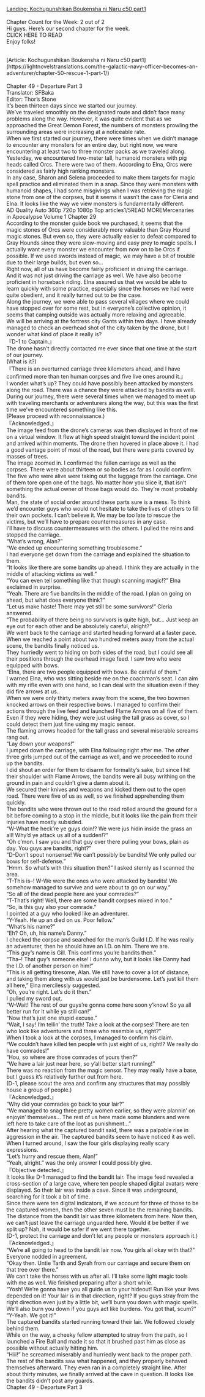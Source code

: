 [Landing: Kochugunshikan Boukensha ni Naru c50 part1](https://lightnovelstranslations.com/galactic-navy-officer-chapter-50-part-1/)
<br/><br/>
Chapter Count for the Week: 2 out of 2<br/>
Hi guys. Here’s our second chapter for the week.<br/>
CLICK HERE TO READ<br/>
Enjoy folks!<br/>

<br/>
[Article: Kochugunshikan Boukensha ni Naru c50 part1](https://lightnovelstranslations.com/the-galactic-navy-officer-becomes-an-adventurer/chapter-50-rescue-1-part-1/)
<br/><br/>
Chapter 49 - Departure Part 3<br/>
 Translator: SFBaka <br/>
 Editor: Thor’s Stone <br/>
It’s been thirteen days since we started our journey.<br/>
We’ve traveled smoothly on the designated route and didn’t face many problems along the way. However, it was quite evident that as we approached the Great Demon Forest, the numbers of monsters prowling the surrounding areas were increasing at a noticeable rate.<br/>
When we first started our journey, there were times when we didn’t manage to encounter any monsters for an entire day, but right now, we were encountering at least two to three monster packs as we traveled along.<br/>
Yesterday, we encountered two-meter tall, humanoid monsters with pig heads called Orcs. There were two of them. According to Elna, Orcs were considered as fairly high ranking monsters.<br/>
In any case, Sharon and Selena proceeded to make them targets for magic spell practice and eliminated them in a snap. Since they were monsters with humanoid shapes, I had some misgivings when I was retrieving the magic stone from one of the corpses, but it seems it wasn’t the case for Cleria and Elna. It looks like the way we view monsters is fundamentally different.<br/>
        AD                                        Quality                      Auto   360p   720p 1080p        Top articles1/5READ MOREMercenaries in Apocalypse Volume 1 Chapter 29<br/>
According to the monster guide book we purchased, it seems that the magic stones of Orcs were considerably more valuable than Gray Hound magic stones. But even so, they were actually easier to defeat compared to Gray Hounds since they were slow-moving and easy prey to magic spells. I actually want every monster we encounter from now on to be Orcs if possible. If we used swords instead of magic, we may have a bit of trouble due to their large builds, but even so…<br/>
Right now, all of us have become fairly proficient in driving the carriage. And it was not just driving the carriage as well. We have also become proficient in horseback riding. Elna assured us that we would be able to learn quickly with some practice, especially since the horses we had were quite obedient, and it really turned out to be the case.<br/>
Along the journey, we were able to pass several villages where we could have stopped over for some rest, but in everyone’s collective opinion, it seems that camping outside was actually more relaxing and agreeable.<br/>
We will be arriving at the fortress city Gants within two days. I have already managed to check an overhead shot of the city taken by the drone, but I wonder what kind of place it really is?<br/>
『D-1 to Captain.』<br/>
The drone hasn’t directly contacted me ever since that one time at the start of our journey.<br/>
(What is it?)<br/>
『There is an overturned carriage three kilometers ahead, and I have confirmed more than ten human corpses and five live ones around it.』<br/>
I wonder what’s up? They could have possibly been attacked by monsters along the road. There was a chance they were attacked by bandits as well. During our journey, there were several times when we managed to meet up with traveling merchants or adventurers along the way, but this was the first time we’ve encountered something like this.<br/>
(Please proceed with reconnaissance.)<br/>
『Acknowledged.』<br/>
The image feed from the drone’s cameras was then displayed in front of me on a virtual window. It flew at high speed straight toward the incident point and arrived within moments. The drone then hovered in place above it. I had a good vantage point of most of the road, but there were parts covered by masses of trees.<br/>
The image zoomed in. I confirmed the fallen carriage as well as the corpses. There were about thirteen or so bodies as far as I could confirm. The five who were alive were taking out the luggage from the carriage. One of them tore open one of the bags. No matter how you slice it, that isn’t something the actual owner of those bags would do. They’re most probably bandits.<br/>
Man, the state of social order around these parts sure is a mess. To think we’d encounter guys who would not hesitate to take the lives of others to fill their own pockets. I can’t believe it. We may be too late to rescue the victims, but we’ll have to prepare countermeasures in any case.<br/>
I’ll have to discuss countermeasures with the others. I pulled the reins and stopped the carriage.<br/>
“What’s wrong, Alan?”<br/>
“We ended up encountering something troublesome.”<br/>
I had everyone get down from the carriage and explained the situation to them.<br/>
“It looks like there are some bandits up ahead. I think they are actually in the middle of attacking victims as well.”<br/>
“You can even tell something like that though scanning magic!?” Elna exclaimed in surprise.<br/>
“Yeah. There are five bandits in the middle of the road. I plan on going on ahead, but what does everyone think?”<br/>
“Let us make haste! There may yet still be some survivors!” Cleria answered.<br/>
“The probability of there being no survivors is quite high, but… Just keep an eye out for each other and be absolutely careful, alright?”<br/>
We went back to the carriage and started heading forward at a faster pace. When we reached a point about two hundred meters away from the actual scene, the bandits finally noticed us.<br/>
They hurriedly went to hiding on both sides of the road, but I could see all their positions through the overhead image feed. I saw two who were equipped with bows.<br/>
“Elna, there are two people equipped with bows. Be careful of them.”<br/>
I warned Elna, who was sitting beside me on the coachman’s seat. I can aim with my rifle even with one hand, so I can deal with the situation even if they did fire arrows at us..<br/>
When we were only thirty meters away from the scene, the two bowmen knocked arrows on their respective bows. I managed to confirm their actions through the live feed and launched Flame Arrows on all five of them.<br/>
Even if they were hiding, they were just using the tall grass as cover, so I could detect them just fine using my magic sensor.<br/>
The flaming arrows headed for the tall grass and several miserable screams rang out.<br/>
“Lay down your weapons!”<br/>
I jumped down the carriage, with Elna following right after me. The other three girls jumped out of the carriage as well, and we proceeded to round up the bandits.<br/>
I did shout an order for them to disarm for formality’s sake, but since I hit their shoulder with Flame Arrows, the bandits were all busy writhing on the ground in pain and couldn’t give a damn about it.<br/>
We secured their knives and weapons and kicked them out to the open road. There were five of us as well, so we finished apprehending them quickly.<br/>
The bandits who were thrown out to the road rolled around the ground for a bit before coming to a stop in the middle, but it looks like the pain from their injuries have mostly subsided.<br/>
“W-What the heck’re ye guys doin!? We were jus hidin inside the grass an all! Why’d ye attack us all of a sudden!?”<br/>
“Oh c’mon. I saw you and that guy over there pulling your bows, plain as day. You guys are bandits, right?”<br/>
“D-Don’t spout nonsense! We can’t possibly be bandits! We only pulled our bows for self-defense.”<br/>
“Hmm. So what’s with this situation then?” I asked sternly as I scanned the area.<br/>
“T-This is–! W-We were the ones who were attacked by bandits! We somehow managed to survive and were about ta go on our way.”<br/>
“So all of the dead people here are your comrades?”<br/>
“T-That’s right! Well, there are some bandit corpses mixed in too.”<br/>
“So, is this guy also your comrade.”<br/>
I pointed at a guy who looked like an adventurer.<br/>
“Y-Yeah. He up an died on us. Poor fellow.”<br/>
“What’s his name?”<br/>
“Eh? Oh, uh, his name’s Danny.”<br/>
I checked the corpse and searched for the man’s Guild I.D. If he was really an adventurer, then he should have an I.D. on him. There we are.<br/>
“This guy’s name is Gill. This confirms you’re bandits then.”<br/>
“Tha–! That guy’s someone else! I dunno why, but it looks like Danny had the I.D. of another person on him!”<br/>
“This is all getting tiresome, Alan. We still have to cover a lot of distance, and taking them along with us would just be burdensome. Let’s just kill them all here,” Elna mercilessly suggested.<br/>
“Oh, you’re right. Let’s do it then.”<br/>
I pulled my sword out.<br/>
“W-Wait! The rest of our guys’re gonna come here soon y’know! So ya all better run for it while ya still can!”<br/>
“Now that’s just one stupid excuse.”<br/>
“Wait, I say! I’m tellin’ the truth! Take a look at the corpses! There are ten who look like adventurers and three who resemble us, right?”<br/>
When I took a look at the corpses, I managed to confirm his claim.<br/>
“We couldn’t have killed ten people with just eight of us, right!? We really do have comrades!”<br/>
“Hou, so where are those comrades of yours then?”<br/>
“We have a lair just near here, so y’all better start running!”<br/>
There was no reaction from the magic sensor. They may really have a base, but I guess it’s relatively further out from here.<br/>
(D-1, please scout the area and confirm any structures that may possibly house a group of people.)<br/>
『Acknowledged.』<br/>
“Why did your comrades go back to your lair?”<br/>
“We managed to snag three pretty women earlier, so they were plannin’ on enjoyin’ themselves… The rest of us here made some blunders and were left here to take care of the loot as punishment…”<br/>
After hearing what the captured bandit said, there was a palpable rise in aggression in the air. The captured bandits seem to have noticed it as well. When I turned around, I saw the four girls displaying really scary expressions.<br/>
“Let’s hurry and rescue them, Alan!”<br/>
“Yeah, alright.” was the only answer I could possibly give.<br/>
『Objective detected.』<br/>
It looks like D-1 managed to find the bandit lair. The image feed revealed a cross-section of a large cave, where ten people shaped digital avatars were displayed. So their lair was inside a cave. Since it was underground, searching for it took a bit of time.<br/>
Since there were ten digital indicators, if we account for three of those to be the captured women, then the other seven must be the remaining bandits.<br/>
The distance from the bandit lair was three kilometers from here. Now then, we can’t just leave the carriage unguarded here. Would it be better if we split up? Nah, it would be safer if we went there together.<br/>
(D-1, protect the carriage and don’t let any people or monsters approach it.)<br/>
『Acknowledged.』<br/>
“We’re all going to head to the bandit lair now. You girls all okay with that?”<br/>
Everyone nodded in agreement.<br/>
“Okay then. Untie Tarth and Syrah from our carriage and secure them on that tree over there.”<br/>
We can’t take the horses with us after all. I’ll take some light magic tools with me as well. We finished preparing after a short while.<br/>
“Yosh! We’re gonna have you all guide us to your hideout! Run like your lives depended on it! Your lair is in that direction, right? If you guys stray from the right direction even just by a little bit, we’ll burn you down with magic spells. We’ll also burn you down if you guys act like burdens. You got that, scum?”<br/>
“Y-Yeah. We got it!”<br/>
The captured bandits started running toward their lair. We followed closely behind them.<br/>
While on the way, a cheeky fellow attempted to stray from the path, so I launched a Fire Ball and made it so that it brushed past him as close as possible without actually hitting him.<br/>
“Hiii!” he screamed miserably and hurriedly went back to the proper path.<br/>
The rest of the bandits saw what happened, and they properly behaved themselves afterward. They even ran in a completely straight line. After about thirty minutes, we finally arrived at the cave in question. It looks like the bandits didn’t post any guards.<br/>
Chapter 49 - Departure Part 3<br/>

